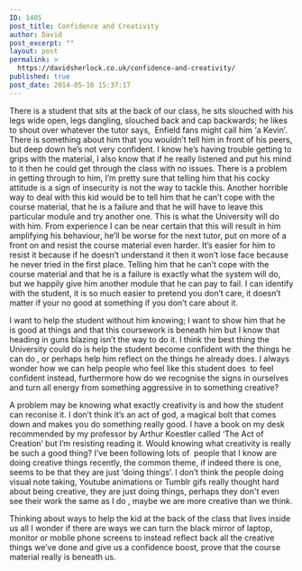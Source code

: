 ```yaml
---
ID: 1405
post_title: Confidence and Creativity
author: David
post_excerpt: ""
layout: post
permalink: >
  https://davidsherlock.co.uk/confidence-and-creativity/
published: true
post_date: 2014-05-16 15:37:17
---
```

There is a student that sits at the back of our class, he sits slouched with his legs wide open, legs dangling, slouched back and cap backwards; he likes to shout over whatever the tutor says,  Enfield fans might call him ‘a Kevin’. There is something about him that you wouldn’t tell him in front of his peers, but deep down he’s not very confident. I know he’s having trouble getting to grips with the material, I also know that if he really listened and put his mind to it then he could get through the class with no issues. There is a problem in getting through to him, I’m pretty sure that telling him that his cocky attitude is a sign of insecurity is not the way to tackle this. Another horrible way to deal with this kid would be to tell him that he can’t cope with the course material, that he is a failure and that he will have to leave this particular module and try another one. This is what the University will do with him. From experience I can be near certain that this will result in him amplifying his behaviour, he’ll be worse for the next tutor, put on more of a front on and resist the course material even harder. It’s easier for him to resist it because if he doesn’t understand it then it won’t lose face because he never tried in the first place. Telling him that he can’t cope with the course material and that he is a failure is exactly what the system will do, but we happily give him another module that he can pay to fail. I can identify with the student, it is so much easier to pretend you don’t care, it doesn’t matter if your no good at something if you don’t care about it.

I want to help the student without him knowing; I want to show him that he is good at things and that this coursework is beneath him but I know that heading in guns blazing isn’t the way to do it. I think the best thing the University could do is help the student become confident with the things he can do , or perhaps help him reflect on the things he already does. I always wonder how we can help people who feel like this student does  to feel confident instead, furthermore how do we recognise the signs in ourselves and turn all energy from something aggressive in to something creative?

A problem may be knowing what exactly creativity is and how the student can reconise it. I don’t think it’s an act of god, a magical bolt that comes down and makes you do something really good. I have a book on my desk recommended by my professor by Arthur Koestler called ‘The Act of Creation’ but I’m resisting reading it. Would knowing what creativity is really be such a good thing? I’ve been following lots of  people that I know are doing creative things recently, the common theme, if indeed there is one, seems to be that they are just ‘doing things’. I don’t think the people doing visual note taking, Youtube animations or Tumblr gifs really thought hard about being creative, they are just doing things, perhaps they don't even see their work the same as I do , maybe we are more creative than we think.

Thinking about ways to help the kid at the back of the class that lives inside us all I wonder if there are ways we can turn the black mirror of laptop, monitor or mobile phone screens to instead reflect back all the creative things we’ve done and give us a confidence boost, prove that the course material really is beneath us.

&nbsp;